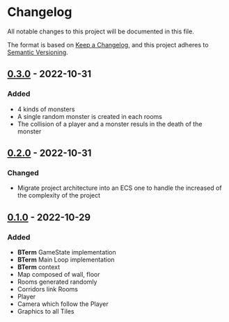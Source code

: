 # Changelog
All notable changes to this project will be documented in this file.

The format is based on [Keep a Changelog](https://keepachangelog.com/en/1.0.0/),
and this project adheres to [Semantic Versioning](https://semver.org/spec/v2.0.0.html).

## [0.3.0] - 2022-10-31

### Added

- 4 kinds of monsters
- A single random monster is created in each rooms
- The collision of a player and a monster resuls in the death of the monster

## [0.2.0] - 2022-10-31

### Changed

- Migrate project architecture into an ECS one to handle the increased of the complexity of the project

## [0.1.0] - 2022-10-29

### Added

- **BTerm** GameState implementation
- **BTerm** Main Loop implementation
- **BTerm** context
- Map composed of wall, floor
- Rooms generated randomly
- Corridors link Rooms
- Player
- Camera which follow the Player
- Graphics to all Tiles

[0.3.0]: https://github.com/ulphidius/dungeoncrawl/compare/v0.2.0...v0.3.0
[0.2.0]: https://github.com/ulphidius/dungeoncrawl/compare/v0.1.0...v0.2.0
[0.1.0]: https://github.com/ulphidius/dungeoncrawl/releases/tag/v0.1.0
